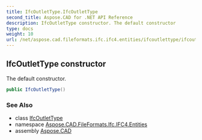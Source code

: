 ```yaml
---
title: IfcOutletType.IfcOutletType
second_title: Aspose.CAD for .NET API Reference
description: IfcOutletType constructor. The default constructor
type: docs
weight: 10
url: /net/aspose.cad.fileformats.ifc.ifc4.entities/ifcoutlettype/ifcoutlettype/
---
```

## IfcOutletType constructor

The default constructor.

```csharp
public IfcOutletType()
```

### See Also

* class [IfcOutletType](../)
* namespace [Aspose.CAD.FileFormats.Ifc.IFC4.Entities](../../ifcoutlettype/)
* assembly [Aspose.CAD](../../../)


